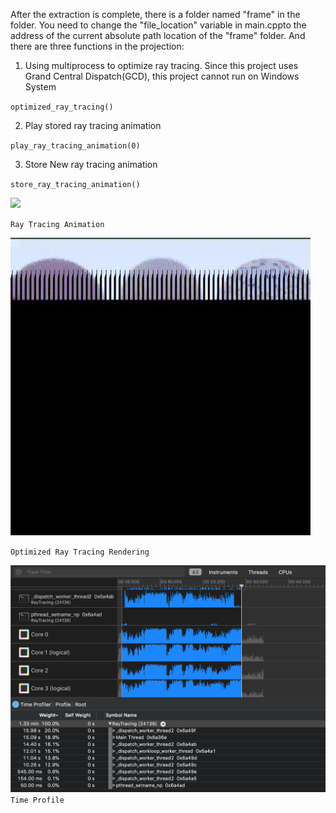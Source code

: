 After the extraction is complete, there is a folder named "frame" in the folder. You need to change the "file_location" variable in main.​cpp​ to the address of the current absolute path location of the "frame" folder. And there are three functions in the projection:

1. Using multiprocess to optimize ray tracing. ​Since this project uses Grand Central Dispatch(GCD), this project cannot run on Windows System

`optimized_ray_tracing​()`

2. Play stored ray tracing animation

`​play_ray_tracing_animation​(0)`

3. Store New ray tracing animation

`​store_ray_tracing_animation​()`


![](RayTracing/sample/animation.gif)

`Ray Tracing Animation`

![](RayTracing/sample/optimization.gif)

`Optimized Ray Tracing Rendering`

![](RayTracing/sample/analysis.png)
`Time Profile`


